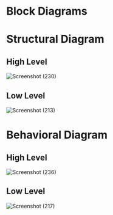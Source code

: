 # Block Diagrams 
# Structural Diagram 
## High Level 
![Screenshot (230)](https://user-images.githubusercontent.com/98865009/157858084-12840fc0-4c51-489f-a9f6-e785b305afa5.png)

## Low Level
![Screenshot (213)](https://user-images.githubusercontent.com/98865009/157795863-a1a36bb1-7ffc-4adb-92e0-691b0b2f5533.png)

# Behavioral Diagram
## High Level
![Screenshot (236)](https://user-images.githubusercontent.com/98865009/157918005-8b0e6b78-c855-45fc-8ad5-ede5d197275a.png)

## Low Level
![Screenshot (217)](https://user-images.githubusercontent.com/98865009/157803936-650de818-f6e3-490b-af48-d713a87c073c.png)




